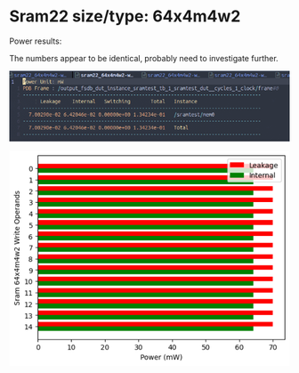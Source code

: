 Sram22 size/type: 64x4m4w2
==========================

Power results:

The numbers appear to be identical, probably need to investigate further.

![Local Image](/sramtest_images/power_rpt.png)

![Local Image](/sramtest_images/bar_chart.png)
